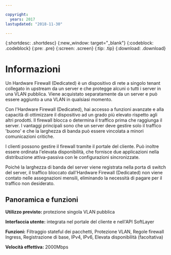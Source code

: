 ```yaml
---

copyright:
  years: 2017
lastupdated: "2018-11-30"

---
```


{:shortdesc: .shortdesc}
{:new_window: target="_blank"}
{:codeblock: .codeblock}
{:pre: .pre}
{:screen: .screen}
{:tip: .tip}
{:download: .download}

# Informazioni

Un Hardware Firewall (Dedicated) è un dispositivo di rete a singolo tenant collegato in upstream da un server e che protegge alcuni o tutti i server in una VLAN pubblica. Viene acquistato separatamente da un server e può essere aggiunto a una VLAN in qualsiasi momento.   

Con l'Hardware Firewall (Dedicated), hai accesso a funzioni avanzate e alla capacità di ottimizzare il dispositivo ad un grado più elevato rispetto agli altri prodotti. Il firewall blocca o determina il traffico prima che raggiunga il server. I vantaggi principali sono che un server deve gestire solo il traffico 'buono' e che la larghezza di banda può essere vincolata a minori comunicazioni critiche. 

I clienti possono gestire il firewall tramite il portale del cliente. Può inoltre essere ordinata l'elevata disponibilità, che fornisce due applicazioni nella distribuzione attiva-passiva con le configurazioni sincronizzate.

Poiché la larghezza di banda del server viene registrata nella porta di switch del server, il traffico bloccato dall'Hardware Firewall (Dedicated) non viene contato nelle assegnazioni mensili, eliminando la necessità di pagare per il traffico non desiderato.

## Panoramica e funzioni

**Utilizzo previsto:** protezione singola VLAN pubblica

**Interfaccia utente:** integrata nel portale del cliente e nell'API SoftLayer

**Funzioni:** Filtraggio stateful dei pacchetti, Protezione VLAN, Regole firewall Ingress, Registrazione di base, IPv4, IPv6, Elevata disponibilità (facoltativa)

**Velocità effettiva:** 2000Mbps
